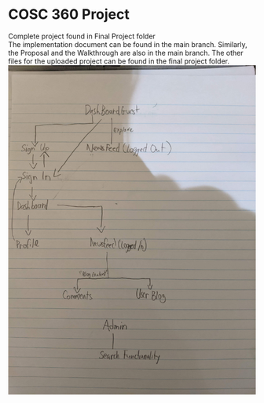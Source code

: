 # COSC 360 Project  
Complete project found in Final Project folder  
The implementation document can be found in the main branch. Similarly, the Proposal and the Walkthrough are also in the main branch. The other files for the uploaded project can be found in the final project folder. 
![Image of Yaktocat](https://raw.githubusercontent.com/felipechalhub/COSC360Project/main/Page%20Diagrams/Site-Map.jpg?token=AQ5WVO3D26ZMETG6OTKPP6LAPJRTM)
